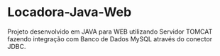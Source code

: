 # Locadora-Java-Web
 Projeto desenvolvido em JAVA para WEB utilizando Servidor TOMCAT fazendo integração com Banco de Dados MySQL através do conector JDBC.
